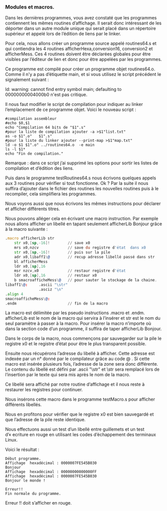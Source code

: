 ### Modules et macros.

Dans les dernières programmes, vous avez constaté que les programmes contiennent les mêmes routines d’affichage. Il serait donc intéressant de les déporter dans un autre module unique qui serait placé dans un répertoire supérieur et appelé lors de l’édition de liens par le linker.

Pour cela, nous allons créer un programme source appelé routines64.s et qui contiendra les 4 routines afficherHexa,conversion16, conversion2 et afficherMess. Ces 4 routines doivent être déclarées globales pour être visibles par l’éditeur de lien et donc pour être appelées par les programmes.

Ce programme est compilé pour créer un programme objet routines64.o. Comme il n'y a pas d’étiquette main, et si vous utilisez le script précédent le signalement suivant :

ld: warning: cannot find entry symbol main; defaulting to 00000000004000b0
n'est pas critique.

Il nous faut modifier le script de compilation pour indiquer au linker l’emplacement de ce programme objet. Voici le nouveau script :
```shell
#compilation assembleur
#echo $0,$1
echo "Compilation 64 bits de "$1".s"
#pour la liste de compilation ajouter -a >$1"list.txt"
as -o $1".o"   $1".s" 
#pour la liste du linker ajouter --print-map >$1"map.txt"
ld -o $1 $1".o" ../routines64.o  -e main 
ls -l $1*  
echo "Fin de compilation."
```
Remarque : dans ce script j’ai supprimé les options pour sortir les listes de compilation et d’édition des liens.

Puis dans le programme testRoutines64.s nous écrivons quelques appels aux 3 routines pour vérifier si tout fonctionne. Ok ? Par la suite il nous suffira d’ajouter dans le fichier des routines les nouvelles routines puis à le recompiler, cela simplifiera les programmes.

Nous voyons aussi que nous écrivons les mêmes instructions pour déclarer et afficher différents titres. 

Nous pouvons alléger cela en écrivant une macro instruction. Par exemple nous allons afficher un libellé en tapant seulement afficherLib Bonjour grâce à la macro suivante :

```asm
.macro afficherLib str 
    str x0,[sp,-16]!        // save x0
    mrs x0,nzcv             // save du registre d'état  dans x0
    str x0,[sp,-16]!        // puis sur la pile
    adr x0,libaff1\@        // recup adresse libellé passé dans str
    bl afficherMess
    ldr x0,[sp],16
    msr nzcv,x0             // restaur registre d'état
    ldr x0,[sp],16          // restaur x0
    b smacroafficheMess\@   // pour sauter le stockage de la chaine.  
libaff1\@:     .ascii "\str"
               .asciz "\n"
.align 4
smacroafficheMess\@:     
.endm                       // fin de la macro
```
La macro est délimitée par les pseudo instructions .macro et .endm. afficherLib est le nom de la macro qui servira à l’insérer et str est le nom du seul paramètre à passer à la macro.
Pour insérer la macro n’importe où dans la section code d’un programme, il suffira de taper afficherLib Bonjour.

Dans le corps de la macro, nous commençons par sauvegarder sur la pile le registre x0 et le registre d’état pour être le plus transparent possible.

Ensuite nous récupérons l’adresse du libellé à afficher. Cette adresse est indexée par un n° donné par le compilateur grâce au code @ . Si cette macro est insérée plusieurs fois, l’adresse de la zone sera donc différente. Le contenu du libellé est défini par .ascii "\str" et \str sera remplacé lors de l’insertion par le texte qui sera mis après le nom de la macro.

Ce libellé sera affiché par notre routine d’affichage et il nous reste à restaurer les registres pour continuer.

Nous insérons cette macro dans le programme testMacro.s pour afficher différents libellés.

Nous en profitons pour vérifier que le registre x0 est bien sauvegardé et que l’adresse de la pile reste identique.

Nous effectuons aussi un test d’un libellé entre guillemets et un test d’« ecriture en rouge en utilisant les codes d’échappement des terminaux Linux. 

 Voici le résultat :
 ```
Début programme.
Affichage  hexadécimal : 0000007FE545B030
Bonjour
Affichage  hexadécimal : 00000000000000FF
Affichage  hexadécimal : 0000007FE545B030
Bonjour le monde !

 Erreur!!
Fin normale du programme.
```

Erreur !! doit s’afficher en rouge.

